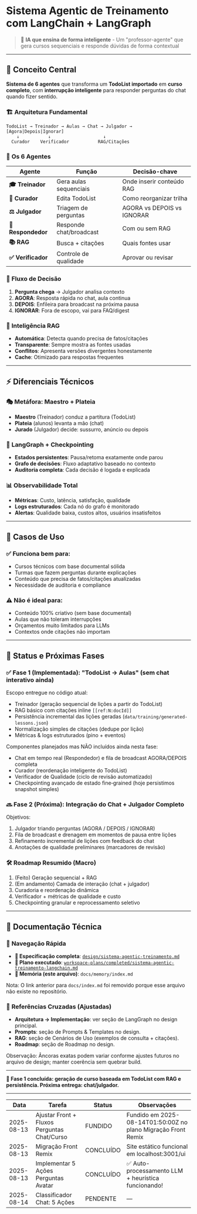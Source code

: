 # Sistema Agentic de Treinamento com LangChain + LangGraph

> 🤖 **IA que ensina de forma inteligente** - Um "professor-agente" que gera cursos sequenciais e responde dúvidas de forma contextual

---

## 🎯 **Conceito Central**

**Sistema de 6 agentes** que transforma um **TodoList importado** em **curso completo**, com **interrupção inteligente** para responder perguntas do chat quando fizer sentido.

### 🏗️ **Arquitetura Fundamental**

```
TodoList → Treinador → Aulas → Chat → Julgador → [Agora|Depois|Ignorar]
    ↓           ↓                    ↓
  Curador    Verificador           RAG/Citações
```

### 🤖 **Os 6 Agentes**

| Agente                   | Função                | Decisão-chave             |
| ------------------------ | ----------------------- | -------------------------- |
| **🎓 Treinador**   | Gera aulas sequenciais  | Onde inserir conteúdo RAG |
| **📝 Curador**     | Edita TodoList          | Como reorganizar trilha    |
| **⚖️ Julgador**  | Triagem de perguntas    | AGORA vs DEPOIS vs IGNORAR |
| **💬 Respondedor** | Responde chat/broadcast | Com ou sem RAG             |
| **📚 RAG**         | Busca + citações      | Quais fontes usar          |
| **✅ Verificador** | Controle de qualidade   | Aprovar ou revisar         |

### 🔄 **Fluxo de Decisão**

1. **Pergunta chega** → Julgador analisa contexto
2. **AGORA**: Resposta rápida no chat, aula continua
3. **DEPOIS**: Enfileira para broadcast na próxima pausa
4. **IGNORAR**: Fora de escopo, vai para FAQ/digest

### 🧠 **Inteligência RAG**

- **Automática**: Detecta quando precisa de fatos/citações
- **Transparente**: Sempre mostra as fontes usadas
- **Conflitos**: Apresenta versões divergentes honestamente
- **Cache**: Otimizado para respostas frequentes

---

## ⚡ **Diferenciais Técnicos**

### 🎭 **Metáfora: Maestro + Plateia**

- **Maestro** (Treinador) conduz a partitura (TodoList)
- **Plateia** (alunos) levanta a mão (chat)
- **Jurado** (Julgador) decide: sussurro, anúncio ou depois

### 🔧 **LangGraph + Checkpointing**

- **Estados persistentes**: Pausa/retoma exatamente onde parou
- **Grafo de decisões**: Fluxo adaptativo baseado no contexto
- **Auditoria completa**: Cada decisão é logada e explicada

### 📊 **Observabilidade Total**

- **Métricas**: Custo, latência, satisfação, qualidade
- **Logs estruturados**: Cada nó do grafo é monitorado
- **Alertas**: Qualidade baixa, custos altos, usuários insatisfeitos

---

## 🎯 **Casos de Uso**

### ✅ **Funciona bem para:**

- Cursos técnicos com base documental sólida
- Turmas que fazem perguntas durante explicações
- Conteúdo que precisa de fatos/citações atualizadas
- Necessidade de auditoria e compliance

### ⚠️ **Não é ideal para:**

- Conteúdo 100% criativo (sem base documental)
- Aulas que não toleram interrupções
- Orçamentos muito limitados para LLMs
- Contextos onde citações não importam

---

## 🚀 **Status e Próximas Fases**

### ✅ Fase 1 (Implementada): "TodoList → Aulas" (sem chat interativo ainda)

Escopo entregue no código atual:

- Treinador (geração sequencial de lições a partir do TodoList)
- RAG básico com citações inline `[[ref:N:docId]]`
- Persistência incremental das lições geradas (`data/training/generated-lessons.json`)
- Normalização simples de citações (dedupe por lição)
- Métricas & logs estruturados (pino + eventos)

Componentes planejados mas NÃO incluídos ainda nesta fase:

- Chat em tempo real (Respondedor) e fila de broadcast AGORA/DEPOIS completa
- Curador (reordenação inteligente do TodoList)
- Verificador de Qualidade (ciclo de revisão automatizado)
- Checkpointing avançado de estado fine‑grained (hoje persistimos snapshot simples)

### 🔜 Fase 2 (Próxima): Integração do Chat + Julgador Completo

Objetivos:

1. Julgador triando perguntas (AGORA / DEPOIS / IGNORAR)
2. Fila de broadcast e drenagem em momentos de pausa entre lições
3. Refinamento incremental de lições com feedback do chat
4. Anotações de qualidade preliminares (marcadores de revisão)

### 🛠️ Roadmap Resumido (Macro)

1. (Feito) Geração sequencial + RAG
2. (Em andamento) Camada de interação (chat + julgador)
3. Curadoria e reordenação dinâmica
4. Verificador + métricas de qualidade e custo
5. Checkpointing granular e reprocessamento seletivo

---

## 📖 **Documentação Técnica**

### 🧭 **Navegação Rápida**

- **🔧 Especificação completa**: [`design/sistema-agentic-treinamento.md`](../design/sistema-agentic-treinamento.md)  
- **📝 Plano executado**: [`workspace-plans/completed/sistema-agentic-treinamento-langchain.md`](../../workspace-plans/completed/sistema-agentic-treinamento-langchain.md)  
- **🧠 Memória (este arquivo)**: `docs/memory/index.md`

Nota: O link anterior para `docs/index.md` foi removido porque esse arquivo não existe no repositório.

### 🎯 **Referências Cruzadas (Ajustadas)**

- **Arquitetura → Implementação**: ver seção de LangGraph no design principal.
- **Prompts**: seção de Prompts & Templates no design.
- **RAG**: seção de Cenários de Uso (exemplos de consulta + citações).
- **Roadmap**: seção de Roadmap no design.

Observação: Âncoras exatas podem variar conforme ajustes futuros no arquivo de design; manter coerência sem quebrar build.

---

**🎯 Fase 1 concluída: geração de curso baseada em TodoList com RAG e persistência. Próxima entrega: chat/julgador.**

---

| Data | Tarefa | Status | Observações |
|------|--------|--------|-------------|
| 2025-08-13 | Ajustar Front + Fluxos Perguntas Chat/Curso | FUNDIDO | Fundido em 2025-08-14T01:50:00Z no plano Migração Front Remix |
| 2025-08-13 | Migração Front Remix | CONCLUÍDO | Site estático funcional em localhost:3001/ui |
| 2025-08-13 | Implementar 5 Ações Perguntas Avatar | CONCLUÍDO | ✅ Auto-processamento LLM + heurística funcionando! |
| 2025-08-14 | Classificador Chat: 5 Ações | PENDENTE | — |
